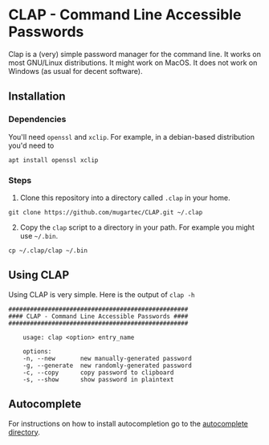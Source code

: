 # CLAP - Command Line Accessible Passwords

Clap is a (very) simple password manager for the command line. It works on most GNU/Linux distributions. It might work on MacOS. It does not work on Windows (as usual for decent software).

## Installation

### Dependencies

You'll need `openssl` and `xclip`. For example, in a debian-based distribution you'd need to
```
apt install openssl xclip
```

### Steps
1) Clone this repository into a directory called `.clap` in your home.

```
git clone https://github.com/mugartec/CLAP.git ~/.clap
```

2) Copy the `clap` script to a directory in your path. For example you might use `~/.bin`.

```
cp ~/.clap/clap ~/.bin
```

## Using CLAP
Using CLAP is very simple. Here is the output of `clap -h`

```
##################################################
#### CLAP - Command Line Accessible Passwords ####
##################################################

    usage: clap <option> entry_name

    options:
    -n, --new       new manually-generated password
    -g, --generate  new randomly-generated password
    -c, --copy      copy password to clipboard
    -s, --show      show password in plaintext
```

## Autocomplete
For instructions on how to install autocompletion go to the [autocomplete directory](https://github.com/mugartec/CLAP/tree/master/autocomplete).
